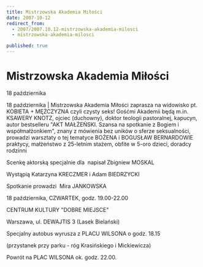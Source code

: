 ```yaml
---
title: Mistrzowska Akademia Miłości
date: 2007-10-12
redirect_from: 
  - 2007/2007.10.12-mistrzowska-akademia-milosci
  - mistrzowska-akademia-milosci

published: true
---
```




# Mistrzowska Akademia Miłości

<time>18 października</time>

18 października | 
Mistrzowska Akademia Miłości zaprasza na widowisko pt.
KOBIETA + MĘŻCZYZNA 
czyli
czysty seks!
Gośćmi Akademii będą m.in. KSAWERY KNOTZ, ojciec (duchowny), doktor teologii pastoralnej, kapucyn,&nbsp; autor bestselleru "AKT MAŁŻEŃSKI. Szansa na spotkanie z Bogiem i współmałżonkiem", znany z mówienia bez uników o sferze seksualności, prowadzi warsztaty o tej tematyce
BOŻENA i BOGUSŁAW BERNARDOWIE praktycy, małżeństwo z 25-letnim stażem, obfite w 5-oro dzieci, doradcy rodzinni

Scenkę aktorską specjalnie dla&nbsp; napisał Zbigniew MOSKAL

Wystąpią
Katarzyna KRECZMER i Adam BIEDRZYCKI

Spotkanie prowadzi&nbsp; Mira JANKOWSKA

18 października, CZWARTEK, godz. 19.00-22.00

CENTRUM KULTURY "DOBRE MIEJSCE" 

Warszawa, ul. DEWAJTIS 3 (Lasek Bielański) 

Specjalny 
autobus wyrusza z PLACU WILSONA o godz. 18.15

 (przystanek przy parku - róg Krasińskiego i Mickiewicza)

Powrót na PLAC WILSONA ok. godz. 22.00.


<!--CONTENT FROM OLD SERVER (jos before 2013): 18 października | 
Mistrzowska Akademia Miłości zaprasza na widowisko pt.
KOBIETA + MĘŻCZYZNA 
czyli
czysty seks!
Gośćmi Akademii będą m.in. KSAWERY KNOTZ, ojciec (duchowny), doktor teologii pastoralnej, kapucyn,&nbsp; autor bestselleru "AKT MAŁŻEŃSKI. Szansa na spotkanie z Bogiem i współmałżonkiem", znany z mówienia bez uników o sferze seksualności, prowadzi warsztaty o tej tematyce
BOŻENA i BOGUSŁAW BERNARDOWIE praktycy, małżeństwo z 25-letnim stażem, obfite w 5-oro dzieci, doradcy rodzinni

Scenkę aktorską specjalnie dla&nbsp; napisał Zbigniew MOSKAL

Wystąpią
Katarzyna KRECZMER i Adam BIEDRZYCKI

Spotkanie prowadzi&nbsp; Mira JANKOWSKA

18 października, CZWARTEK, godz. 19.00-22.00

CENTRUM KULTURY "DOBRE MIEJSCE" 

Warszawa, ul. DEWAJTIS 3 (Lasek Bielański) 

Specjalny autobus wyrusza z PLACU WILSONA o godz. 18.15

 (przystanek przy parku - róg Krasińskiego i Mickiewicza)

Powrót na PLAC WILSONA ok. godz. 22.00.

-->

<!--{{json:{"created_date":"2007-10-12 10:46:58","publish_down":"0000-00-00 00:00:00","id":"517"}}}-->